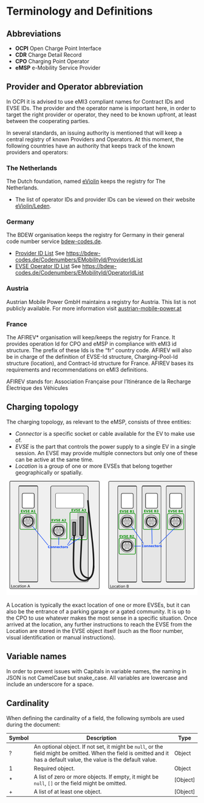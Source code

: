 # Terminology and Definitions

## Abbreviations

 * **OCPI** Open Charge Point Interface
 * **CDR** Charge Detail Record
 * **CPO** Charging Point Operator
 * **eMSP** e-Mobility Service Provider

## Provider and Operator abbreviation
In OCPI it is advised to use eMI3 compliant names for Contract IDs and EVSE IDs. The provider and the operator name is important here, in order to target the right provider or operator, they need to be known upfront, at least between the cooperating parties. 

In several standards, an issuing authority is mentioned that will keep a central registry of known Providers and Operators. 
At this moment, the following countries have an authority that keeps track of the known providers and operators:

### The Netherlands

The Dutch foundation, named [eViolin](http://www.eviolin.nl) keeps the registry for The Netherlands. 

 * The list of operator IDs and provider IDs can be viewed on their website [eViolin/Leden](http://www.eviolin.nl/index.php/leden/). 

### Germany

The BDEW organisation keeps the registry for Germany in their general code number service [bdew-codes.de](https://bdew-codes.de/).

 * [Provider ID List](https://bdew-codes.de/Codenumbers/EMobilityId/ProviderIdList) See https://bdew-codes.de/Codenumbers/EMobilityId/ProviderIdList
 * [EVSE Operator ID List](https://bdew-codes.de/Codenumbers/EMobilityId/OperatorIdList)  See https://bdew-codes.de/Codenumbers/EMobilityId/OperatorIdList

### Austria

Austrian Mobile Power GmbH maintains a registry for Austria. This list is not publicly available.
For more information visit [austrian-mobile-power.at](http://austrian-mobile-power.at/tools/id-vergabe/information/)

### France
The AFIREV* organisation will keep/keeps the registry for France. It provides operation Id for CPO and eMSP in compliance with eMI3 id structure. The prefix of these Ids is the “fr” country code. AFIREV will also be in charge of the definition of EVSE-Id structure, Charging-Pool-Id structure (location), and Contract-Id structure for France. AFIREV bases its requirements and recommendations on eMI3 definitions.
 
AFIREV stands for: Association Française pour l’Itinérance de la Recharge Électrique des Véhicules


## Charging topology

The charging topology, as relevant to the eMSP, consists of three entities:

* *Connector* is a specific socket or cable available for the EV to make use of.
* *EVSE* is the part that controls the power supply to a single EV in a single session. An EVSE may provide multiple connectors but only one of these can be active at the same time.
* *Location* is a group of one or more EVSEs that belong together geographically or spatially.

![Topology](data/topology.png)

A Location is typically the exact location of one or more EVSEs, but it can also be the entrance of a parking garage or a gated community. It is up to the CPO to use whatever makes the most sense in a specific situation. Once arrived at the location, any further instructions to reach the EVSE from the Location are stored in the EVSE object itself (such as the floor number, visual identification or manual instructions).


## Variable names

In order to prevent issues with Capitals in variable names, the naming in JSON is not CamelCase but snake_case. All variables are lowercase and include an underscore for a space.


## Cardinality

When defining the cardinality of a field, the following symbols are used during the document:

<div><!-- ---------------------------------------------------------------------- --></div>

| Symbol | Description                                                                                                                                                               | Type          |
|--------|---------------------------------------------------------------------------------------------------------------------------------------------------------------------------|---------------|
| ?      | An optional object. If not set, it might be `null`, or the field might be omitted. When the field is omitted and it has a default value, the value is the default value.  | Object        |
| 1      | Required object.                                                                                                                                                          | Object        |
| *      | A list of zero or more objects. If empty, it might be `null`, `[]` or the field might be omitted.                                                                         | [Object]      |
| +      | A list of at least one object.                                                                                                                                            | [Object]      |
<div><!-- ---------------------------------------------------------------------- --></div>

 